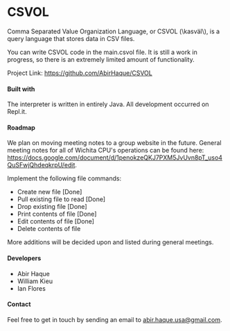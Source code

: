 ﻿# CSVOL
Comma Separated Value Organization Language, or CSVOL (\kasväl\\), is a query language that stores data in CSV files.

You can write CSVOL code in the main.csvol file. It is still a work in progress, so there is an extremely limited amount of functionality.

Project Link: https://github.com/AbirHaque/CSVOL

#### Built with
The interpreter is written in entirely Java. All development occurred on Repl.it.

#### Roadmap
We plan on moving meeting notes to a group website in the future. General meeting notes for all of Wichita CPU's operations can be found here: https://docs.google.com/document/d/1penokzeQKJ7PXM5JvUvn8pT_uso4QuSFwjQhdeqkrpU/edit.

Implement the following file commands:
- Create new file [Done]
- Pull existing file to read [Done]
- Drop existing file [Done]
- Print contents of file [Done]
- Edit contents of file [Done]
- Delete contents of file

More additions will be decided upon and listed during general meetings.

#### Developers
- Abir Haque
- William Kieu
- Ian Flores

#### Contact
Feel free to get in touch by sending an email to abir.haque.usa@gmail.com.